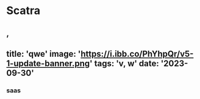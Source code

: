 # Scatra
,
---
title: 'qwe'
image: 'https://i.ibb.co/PhYhpQr/v5-1-update-banner.png'
tags: 'v, w'
date: '2023-09-30'
---

### saas
